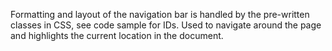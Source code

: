 Formatting and layout of the navigation bar is handled by the pre-written classes in CSS, see code sample for IDs.
Used to navigate around the page and highlights the current location in the document.